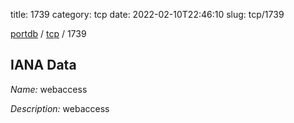 title: 1739
category: tcp
date: 2022-02-10T22:46:10
slug: tcp/1739

[portdb](/) / [tcp](/category/tcp.html) / 1739


## IANA Data

_Name:_ webaccess

_Description:_ webaccess

